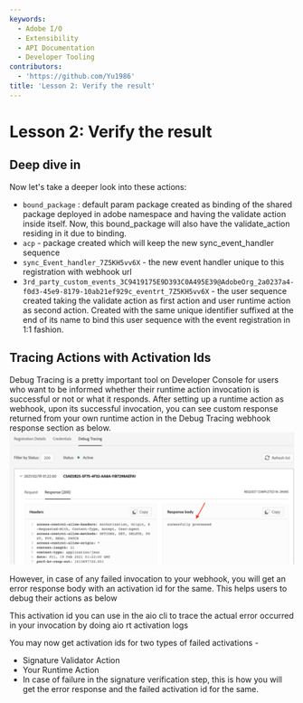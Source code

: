 ```yaml
---
keywords:
  - Adobe I/O
  - Extensibility
  - API Documentation
  - Developer Tooling
contributors:
  - 'https://github.com/Yu1986'
title: 'Lesson 2: Verify the result'
---
```


# Lesson 2: Verify the result

## Deep dive in
Now let's take a deeper look into these actions:
- `bound_package` : default param package created as binding of the shared package deployed in adobe namespace and having the validate action inside itself. Now, this bound_package will also have the validate_action residing in it due to binding.
- `acp` - package created which will keep the new sync_event_handler sequence
- `sync_Event_handler_7Z5KH5vv6X` - the new event handler unique to this registration with webhook url
- `3rd_party_custom_events_3C9419175E9D393C0A495E39@AdobeOrg_2a0237a4-f0d3-45e9-8179-10ab21ef929c_eventrt_7Z5KH5vv6X` - the user sequence created taking the validate action as first action and user runtime action as second action. Created with the same unique identifier suffixed at the end of its name to bind this user sequence with the event registration in 1:1 fashion.

## Tracing Actions with Activation Ids

Debug Tracing is a pretty important tool on Developer Console for users who want to be informed whether their runtime action invocation is successful or not or what it responds.
After setting up a runtime action as webhook, upon its successful invocation, you can see custom response returned from your own runtime action in the Debug Tracing webhook response section as below.
![debug-1](assets/debug-tracing-1.png)

However, in case of any failed invocation to your webhook, you will get an error response body with an activation id for the same. This helps users to debug their actions as below

This activation id you can use in the aio cli to trace the actual error occurred in your invocation by doing aio rt activation logs 

You may now get activation ids for two types of failed activations -

- Signature Validator Action
- Your Runtime Action
- In case of failure in the signature verification step, this is how you will get the error response and the failed activation id for the same.